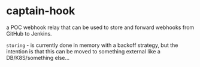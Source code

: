 # captain-hook

a POC webhook relay that can be used to store and forward webhooks from GitHub to Jenkins.

`storing` - is currently done in memory with a backoff strategy, but the intention is that this can be moved to something external like a DB/K8S/something else...
